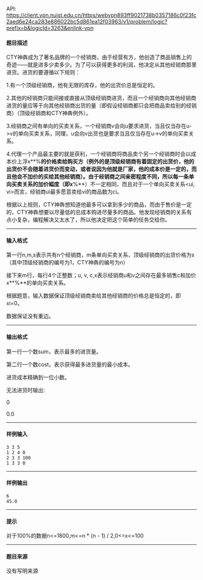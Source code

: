 API: https://client.vpn.nuist.edu.cn/https/webvpn893ff9021738b0357186c0f23fc2aed6e24ca283e886022bc5d861ea12f03963/v1/problem/logic?prefix=b&logicId=3263&enlink-vpn

#### 题目描述

CTY神犇成为了著名品牌的一个经销商，由于经营有方，他创造了商品销售上的奇迹——就是进多少卖多少。为了可以获得更多的利润，他决定从其他经销商那里进货。进货的要遵循以下规则：

1.有一个顶级经销商，他有无限的库存，他的出货价总是恒定的。

2.其他的经销商只能间接或直接从顶级经销商进货，而且一个经销商向其他经销商进货的量应等于向其他经销商出货的量（即假设经销商都只会把商品卖给别的经销商）（顶级经销商和CTY神犇例外）。

3.经销商之间有单向的买卖关系，一个经销商v会向u要求进货，当且仅当存在u->v的单向买卖关系，同理，u会向v出货也是要求当且仅当存在u->v的单向买卖关系。

4.代理一个产品最主要的就是获利，一个经销商将商品卖个另一个经销商时会以成本价上浮x**%**的价格卖给购买方（例外的是顶级经销商有着固定的出货价，他的出货价不会随着进货价而变动，或者说因为他就是厂家，他的成本价是一定的，而且他会不加价的买给其他经销商）。由于经销商之间亲密程度不同，所以每一条单向买卖关系的加价幅度（即x**%**）不一定相同，而且对于一个单向买卖关系<ui, vi>而言，经销商ui最多愿意卖给vi的商品数为ci。

根据以上规则，CTY神犇想知道他最多可以拿到多少的商品，而由于售价是一定的，CTY神犇想要以尽量低的总成本购进尽量多的商品。他发现经销商的关系有点小复杂，编程解决又太水了，所以他决定把这个简单的任务交给你。

---

#### 输入格式

第一行n,m,s表示共有n个经销商，m条单向买卖关系，顶级经销商的出货价格为s（其中顶级经销商的编号为1，CTY神犇的编号为n）

接下来m行，每行4个正整数；u, v, c,x表示经销商u和v之间存在最多销售c和加价x**%**的单向买卖关系。

根据题意，输入数据保证顶级经销商卖给其他经销商的价格总是恒定的，即xi=0。

数据保证没有重边。

---

#### 输出格式

第一行一个数sum，表示最多的进货量。

第二行一个数cost，表示获得最多进货量的最小成本。

进货成本精确到一位小数。

无法进货时输出:

0

0.0

---

#### 样例输入
```
3 3 5
1 2 4 0
2 3 3 100
1 3 3 0

```

---

#### 样例输出
```
6
45.0

```

---

#### 提示

对于100%的数据n<=1800,m<=n \* (n - 1) / 2,0<=x<=100

---

#### 题目来源

没有写明来源